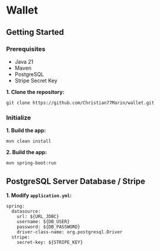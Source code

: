 # Wallet

## Getting Started

### Prerequisites

- Java 21
- Maven
- PostgreSQL
- Stripe Secret Key

**1. Clone the repository:**
```shell
git clone https://github.com/Christian77Marin/wallet.git
```
### Initialize

**1. Build the app:**
```shell
mvn clean install
```

**2. Build the app:**
```shell
mvn spring-boot:run
```
 
## PostgreSQL Server Database / Stripe
**1. Modify `application.yml`:**
```shell
spring:
  datasource:
    url: ${URL_JDBC}
    username: ${DB_USER}
    password: ${DB_PASSWORD}
    driver-class-name: org.postgresql.Driver
  stripe:
    secret-key: ${STRIPE_KEY}
```


